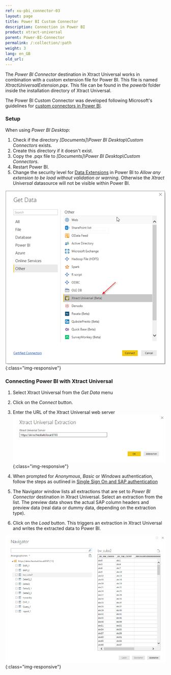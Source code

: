 ```yaml
---
ref: xu-pbi_connector-03
layout: page
title: Power BI Custom Connector
description: Connection in Power BI
product: xtract-universal
parent: Power-BI-Connector
permalink: /:collection/:path
weight: 3
lang: en_GB
old_url: 
---
```



The *Power BI Connector* destination in Xtract Universal works in combination with a custom extension file for Power BI. This file is named *XtractUniversalExtension.pqx*. This file can be found in the *powerbi* folder inside the installation directory of Xtract Universal. 

The Power BI Custom Connector was developed following Microsoft's guidelines for [custom connectors in Power BI](https://docs.microsoft.com/en-US/power-bi/desktop-connector-extensibility). 

### Setup 

When using *Power BI Desktop*:
1. Check if the directory *[Documents]\Power BI Desktop\Custom Connectors* exists.
2. Create this directory if it doesn't exist.
3. Copy the .pqx file to *[Documents]\Power BI Desktop\Custom Connectors*.
4. Restart Power BI. <br>
5. Change the security level for [Data Extensions](https://docs.microsoft.com/en-us/power-bi/desktop-connector-extensibility#data-extension-security) in Power BI to *Allow any extension to be load without validation or warning*. Otherwise the *Xtract Universal* datasource will not be visible within Power BI.

![powerbi-datasource](/img/content/XU_pbi_connector_xu_datasouce.png){:class="img-responsive"}

### Connecting Power BI with Xtract Universal

1. Select Xtract Universal from the *Get Data* menu
2. Click on the *Connect* button.
3. Enter the URL of the Xtract Universal web server   
![powerbi-XU_URL](/img/content/XU_pbi_connector_XU_URL.jpg){:class="img-responsive"}

4. When prompted for *Anonymous*, *Basic* or *Windows* authentication, follow the steps as outlined in [Single Sign On and SAP authentication](./pbi-SSO) 

5. The Navigator window lists all extractions that are set to *Power BI Connector* destination in Xtract Universal. Select an extraction from the list. The preview data shows the actual SAP column headers and preview data (real data or dummy data, depending on the extraction type).

6. Click on the *Load* button. This triggers an extraction in Xtract Universal and writes the extracted data to Power BI.

![powerbi-navigator](/img/content/XU_pbi_connector_navigator.jpg){:class="img-responsive"}

